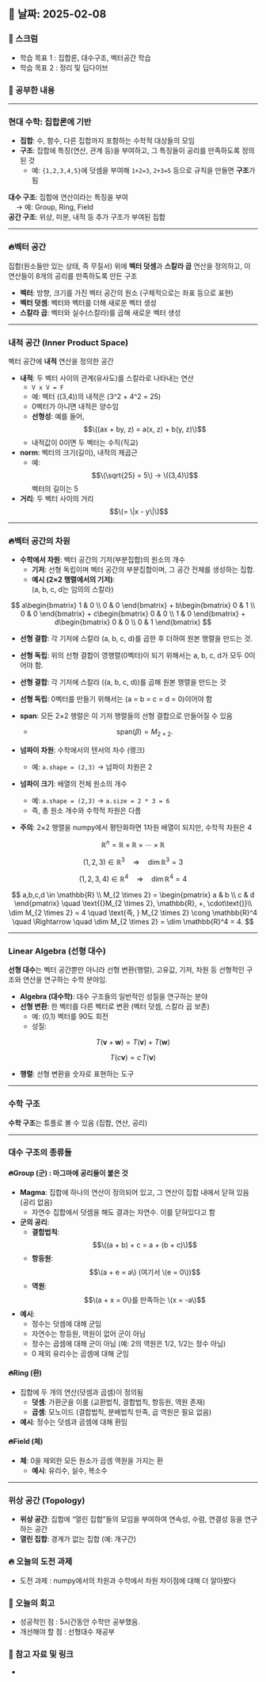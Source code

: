 ## 📅 날짜: 2025-02-08

### 💬 스크럼
- 학습 목표 1 : 집합론, 대수구조, 벡터공간 학습
- 학습 목표 2 : 정리 및 딥다이브
  
### 📒 공부한 내용

---

### 현대 수학: 집합론에 기반

- **집합**: 수, 함수, 다른 집합까지 포함하는 수학적 대상들의 모임
- **구조**: 집합에 특징(연산, 관계 등)을 부여하고, 그 특징들이 공리를 만족하도록 정의된 것  
  - 예: `{1,2,3,4,5}`에 덧셈을 부여해 `1+2=3`, `2+3=5` 등으로 규칙을 만들면 **구조**가 됨

**대수 구조**: 집합에 연산이라는 특징을 부여  
&nbsp;&nbsp;&nbsp;&nbsp;→ 예: Group, Ring, Field  
**공간 구조**: 위상, 미분, 내적 등 추가 구조가 부여된 집합

---

### 🔥벡터 공간
집합(원소들만 있는 상태, 즉 무질서) 위에 **벡터 덧셈**과 **스칼라 곱** 연산을 정의하고, 이 연산들이 8개의 공리를 만족하도록 만든 구조

- **벡터**: 방향, 크기를 가진 벡터 공간의 원소 (구체적으로는 좌표 등으로 표현)
- **벡터 덧셈**: 벡터와 벡터를 더해 새로운 벡터 생성
- **스칼라 곱**: 벡터와 실수(스칼라)를 곱해 새로운 벡터 생성

---

### 내적 공간 (Inner Product Space)
벡터 공간에 **내적** 연산을 정의한 공간

- **내적**: 두 벡터 사이의 관계(유사도)를 스칼라로 나타내는 연산  
  - `V x V = F`  
  - 예: 벡터 \((3,4)\)의 내적은 \(3^2 + 4^2 = 25\)
  - 0벡터가 아니면 내적은 양수임
  - **선형성**: 예를 들어, $$\((ax + by, z) = a(x, z) + b(y, z)\)$$
  - 내적값이 0이면 두 벡터는 수직(직교)
- **norm**: 벡터의 크기(길이), 내적의 제곱근  
  - 예: $$\(\sqrt{25} = 5\) → \((3,4)\)$$ 벡터의 길이는 5
- **거리**: 두 벡터 사이의 거리 $$\(= \|x - y\|\)$$

---

### 🔥벡터 공간의 차원

- **수학에서 차원**: 벡터 공간의 기저(부분집합)의 원소의 개수  
  - **기저**: 선형 독립이며 벡터 공간의 부분집합이며, 그 공간 전체를 생성하는 집합.
  - **예시 (2×2 행렬에서의 기저)**:  
  (a, b, c, d는 임의의 스칼라)

$$
a\begin{bmatrix}
1 & 0 \\
0 & 0
\end{bmatrix}
+
b\begin{bmatrix}
0 & 1 \\
0 & 0
\end{bmatrix}
+
c\begin{bmatrix}
0 & 0 \\
1 & 0
\end{bmatrix}
+
d\begin{bmatrix}
0 & 0 \\
0 & 1
\end{bmatrix}
$$

- **선형 결합**: 각 기저에 스칼라 (a, b, c, d)를 곱한 후 더하여 원본 행렬을 만드는 것.
- **선형 독립**: 위의 선형 결합이 영행렬(0벡터)이 되기 위해서는 a, b, c, d가 모두 0이어야 함.



- **선형 결합**: 각 기저에 스칼라 (\(a, b, c, d\))를 곱해 원본 행렬을 만드는 것

- **선형 독립**: 0벡터를 만들기 위해서는 \(a = b = c = d = 0\)이어야 함

- **span**: 모든 2×2 행렬은 이 기저 행렬들의 선형 결합으로 만들어질 수 있음  

  - $$\text{span}(\beta) = M_{2 \times 2}.$$
    
- **넘파이 차원**: 수학에서의 텐서의 차수 (랭크)  
  - 예: `a.shape = (2,3)` → 넘파이 차원은 2
- **넘파이 크기**: 배열의 전체 원소의 개수  
  - 예: `a.shape = (2,3)` → `a.size = 2 * 3 = 6`  
  - 즉, 총 원소 개수와 수학적 차원은 다름
- **주의**: 2×2 행렬을 numpy에서 평탄화하면 1차원 배열이 되지만, 수학적 차원은 4

$$
\mathbb{R}^n = \mathbb{R} \times \mathbb{R} \times \cdots \times \mathbb{R}
$$

$$
(1,2,3) \in \mathbb{R}^3 \quad \Rightarrow \quad \dim \mathbb{R}^3 = 3
$$

$$
(1,2,3,4) \in \mathbb{R}^4 \quad \Rightarrow \quad \dim \mathbb{R}^4 = 4
$$

$$
a,b,c,d \in \mathbb{R} \\
M_{2 \times 2} = \begin{pmatrix} a & b \\ c & d \end{pmatrix} \quad \text{(}M_{2 \times 2}, \mathbb{R}, +, \cdot\text{)}\\
\dim M_{2 \times 2} = 4 \quad \text{즉, } M_{2 \times 2} \cong \mathbb{R}^4 \quad \Rightarrow \quad \dim M_{2 \times 2} = \dim \mathbb{R}^4 = 4.
$$

---

### Linear Algebra (선형 대수)

**선형 대수**는 벡터 공간뿐만 아니라 선형 변환(행렬), 고유값, 기저, 차원 등 선형적인 구조와 연산을 연구하는 수학 분야임.

- **Algebra (대수학)**: 대수 구조들의 일반적인 성질을 연구하는 분야
- **선형 변환**: 한 벡터를 다른 벡터로 변환 (벡터 덧셈, 스칼라 곱 보존)  
  - 예: (0,1) 벡터를 90도 회전  
  - 성질:
  
$$
T(\mathbf{v} + \mathbf{w}) = T(\mathbf{v}) + T(\mathbf{w})
$$

$$
T(c \mathbf{v}) = c \, T(\mathbf{v})
$$

- **행렬**: 선형 변환을 숫자로 표현하는 도구

---

### 수학 구조

**수학 구조**는 튜플로 볼 수 있음 (집합, 연산, 공리)

---

### 대수 구조의 종류들

#### 🔥Group (군) : 마그마에 공리들이 붙은 것
- **Magma**: 집합에 하나의 연산이 정의되어 있고, 그 연산이 집합 내에서 닫혀 있음 (공리 없음)  
  - 자연수 집합에서 덧셈을 해도 결과는 자연수. 이를 닫혀있다고 함
- **군의 공리**:
  - **결합법칙**: $$\((a + b) + c = a + (b + c)\)$$
  - **항등원**: $$\(a + e = a\) (여기서 \(e = 0\))$$
  - **역원**: $$\(a + x = 0\)를 만족하는 \(x = -a\)$$
- **예시**:
  - 정수는 덧셈에 대해 군임  
  - 자연수는 항등원, 역원이 없어 군이 아님  
  - 정수는 곱셈에 대해 군이 아님 (예: 2의 역원은 1/2, 1/2는 정수 아님)  
  - 0 제외 유리수는 곱셈에 대해 군임

#### 🔥Ring (환)
- 집합에 두 개의 연산(덧셈과 곱셈)이 정의됨  
  - **덧셈**: 가환군을 이룸 (교환법칙, 결합법칙, 항등원, 역원 존재)
  - **곱셈**: 모노이드 (결합법칙, 분배법칙 만족, 곱 역원은 필요 없음)
- **예시**: 정수는 덧셈과 곱셈에 대해 환임

#### 🔥Field (체)
- **체**: 0을 제외한 모든 원소가 곱셈 역원을 가지는 환  
  - **예시**: 유리수, 실수, 복소수

---

### 위상 공간 (Topology)
- **위상 공간**: 집합에 “열린 집합”들의 모임을 부여하여 연속성, 수렴, 연결성 등을 연구하는 공간  
- **열린 집합**: 경계가 없는 집합 (예: 개구간)


### 🔥 오늘의 도전 과제
- 도전 과제 : numpy에서의 차원과 수학에서 차원 차이점에 대해 더 알아봤다
  
### 💭 오늘의 회고
- 성공적인 점 : 5시간동안 수학만 공부했음. 
- 개선해야 할 점 : 선형대수 재공부
  
### 📁 참고 자료 및 링크
- 
